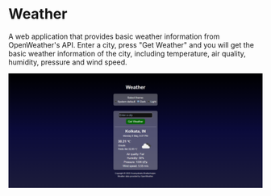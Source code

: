 # Weather

A web application that provides basic weather information from OpenWeather's API. Enter a city, press "Get Weather" and you will get the basic weather information of the city, including temperature, air quality, humidity, pressure and wind speed.

![Weather Dark Mode](./weather_dark_mode.png)
